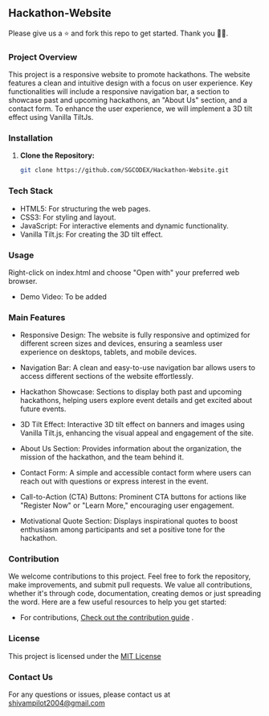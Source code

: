 ## Hackathon-Website
Please give us a ⭐ and fork this repo to get started. Thank you 🙌🙌.

### Project Overview

This project is a responsive website to promote hackathons. The website features a clean and intuitive design with a focus on user experience. Key functionalities will include a responsive navigation bar, a section to showcase past and upcoming hackathons, an "About Us" section, and a contact form. To enhance the user experience, we will implement a 3D tilt effect using Vanilla TiltJs.

### Installation

1.  **Clone the Repository:**
    ```bash
    git clone https://github.com/SGCODEX/Hackathon-Website.git
    ```

### Tech Stack

- HTML5: For structuring the web pages.   
- CSS3: For styling and layout.   
- JavaScript: For interactive elements and dynamic functionality.
- Vanilla Tilt.js: For creating the 3D tilt effect.

### Usage

Right-click on index.html and choose "Open with" your preferred web browser.

- Demo Video: To be added

### Main Features
- Responsive Design: The website is fully responsive and optimized for different screen sizes and devices, ensuring a seamless user experience on desktops, tablets, and mobile devices.

- Navigation Bar: A clean and easy-to-use navigation bar allows users to access different sections of the website effortlessly.

- Hackathon Showcase: Sections to display both past and upcoming hackathons, helping users explore event details and get excited about future events.

- 3D Tilt Effect: Interactive 3D tilt effect on banners and images using Vanilla Tilt.js, enhancing the visual appeal and engagement of the site.

- About Us Section: Provides information about the organization, the mission of the hackathon, and the team behind it.

- Contact Form: A simple and accessible contact form where users can reach out with questions or express interest in the event.

- Call-to-Action (CTA) Buttons: Prominent CTA buttons for actions like "Register Now" or "Learn More," encouraging user engagement.

- Motivational Quote Section: Displays inspirational quotes to boost enthusiasm among participants and set a positive tone for the hackathon.

### Contribution

We welcome contributions to this project. Feel free to fork the repository, make improvements, and submit pull requests.
We value all contributions, whether it's through code, documentation, creating demos or just spreading the word.
Here are a few useful resources to help you get started:
- For contributions, [Check out the contribution guide](https://github.com/SGCODEX/Hackathon-Website/blob/main/CONTRIBUTING.md) .

### License

This project is licensed under the [MIT License](https://github.com/SGCODEX/Hackathon-Website/blob/main/LICENSE)

### Contact Us

For any questions or issues, please contact us at shivampilot2004@gmail.com
